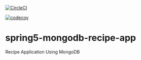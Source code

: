 [![CircleCI](https://circleci.com/gh/50cent21/spring5-mongodb-recipe-app/tree/main.svg?style=svg)](https://circleci.com/gh/50cent21/spring5-mongodb-recipe-app/tree/main)

[![codecov](https://codecov.io/gh/springframeworkguru/spring5-mongo-recipe-app/branch/master/graph/badge.svg)](https://codecov.io/gh/springframeworkguru/spring5-mongo-recipe-app)

# spring5-mongodb-recipe-app
Recipe Application Using MongoDB
